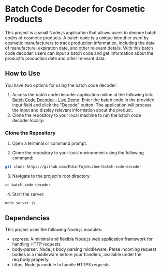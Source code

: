 <!DOCTYPE html>
<html>

<body>
  <h1>Batch Code Decoder for Cosmetic Products</h1>
  <p>
    This project is a small Node.js application that allows users to decode batch codes of cosmetic products. A batch
    code is a unique identifier used by cosmetic manufacturers to track production information, including the date of
    manufacture, expiration date, and other relevant details. With this batch code decoder, users can input a batch code
    and get information about the product's production date and other relevant data.
  </p>

<h2>How to Use</h2>
<p>
  You have two options for using the batch code decoder:
</p>
<ol>
  <li>Access the batch code decoder application online at the following link:
    <a href="https://potent-alive-trunk.glitch.me/">Batch Code Decoder - Live Demo</a>. Enter the batch code in the provided
    input field and click the "Decode" button. The application will process the input and display relevant information
    about the product.</li>
  <li>Clone the repository to your local machine to run the batch code decoder locally:</li>
</ol>

### Clone the Repository

1. Open a terminal or command prompt.

2. Clone the repository to your local environment using the following command:

```bash
git clone https://github.com/EthanFajnkuchen/batch-code-decoder
```

3. Navigate to the project's root directory:

```bash
cd batch-code-decoder
```

4. Start the server:

```bash
node server.js 
```

  <h2>Dependencies</h2>
  <p>
    This project uses the following Node.js modules: 
  <ul>
    <li>express: A minimal and flexible Node.js web application framework for handling HTTP requests.</li>
    <li>body-parser: Node.js body parsing middleware. Parse incoming request bodies in a middleware before your handlers,
      available under the req.body property.</li>
    <li>https: Node.js module to handle HTTPS requests.</li>
  </ul>


</body>

</html>
